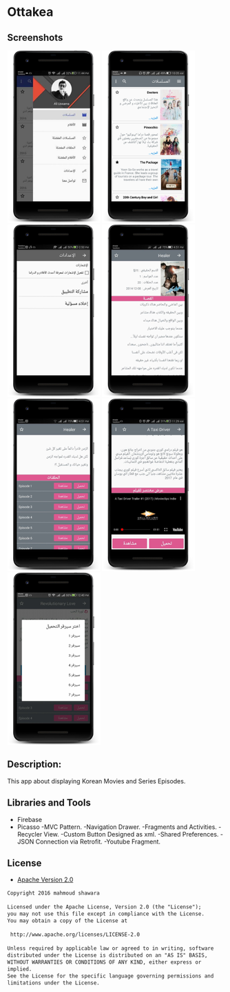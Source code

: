 # Ottakea

Screenshots
-------------

<img src="Screenshots/20839251_10203714137011720_621723790_n_framed.png" height="400" alt="Screenshot"/> <img src="Screenshots/Screenshot_2017-11-19-10-05-36_framed.png" height="400" alt="Screenshot"/> <img src="Screenshots/21442809_10203800817898688_2129923609_n_framed.png" height="400" alt="Screenshot"/> <img src="Screenshots/21919082_10203856696175610_1614158124_n_framed.png" height="400" alt="Screenshot"/> <img src="Screenshots/21919472_10203856696135609_2034339389_n_framed.png" height="400" alt="Screenshot"/> <img src="Screenshots/22214973_10203895010453443_1743655432_n_framed.png" height="400" alt="Screenshot"/> <img src="Screenshots/22901625_10203985443914223_1332143119_n_framed.png" height="400" alt="Screenshot"/>

## Description:
This app about displaying Korean Movies and Series Episodes.



## Libraries and Tools
- Firebase
- Picasso
-MVC Pattern.
-Navigation Drawer.
-Fragments and Activities.
-Recycler View.
-Custom Button Designed as xml.
-Shared Preferences.
-JSON Connection via Retrofit.
-Youtube Fragment.



## License

* [Apache Version 2.0](http://www.apache.org/licenses/LICENSE-2.0.html)

```
Copyright 2016 mahmoud shawara

Licensed under the Apache License, Version 2.0 (the "License");
you may not use this file except in compliance with the License.
You may obtain a copy of the License at

 http://www.apache.org/licenses/LICENSE-2.0

Unless required by applicable law or agreed to in writing, software
distributed under the License is distributed on an "AS IS" BASIS,
WITHOUT WARRANTIES OR CONDITIONS OF ANY KIND, either express or implied.
See the License for the specific language governing permissions and
limitations under the License.
```
